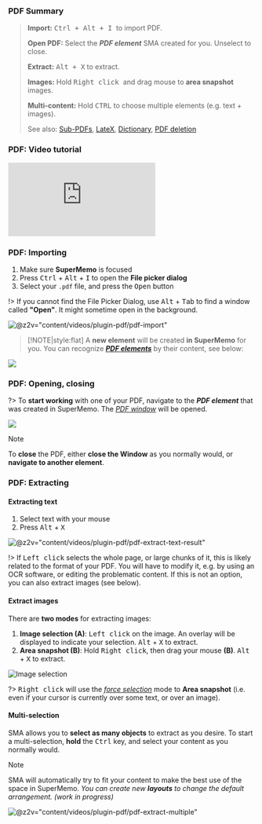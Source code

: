 ### PDF Summary

> **Import:** <kbd> Ctrl + Alt + I </kbd> to import PDF.
>
> **Open PDF:** Select the <dfn aria-label="Element in SuperMemo which contains the data of an imported PDF.">**PDF element**</dfn> SMA created for you. Unselect to close.
>
> **Extract:** <kbd> Alt + X</kbd> to extract.
>
> **Images:** Hold <kbd> Right click </kbd> and drag mouse to **area snapshot** images. 
>
> **Multi-content:** Hold <kbd>CTRL</kbd> to choose multiple elements (e.g. text + images).
>
> See also: [Sub-PDFs](#pdf-sub-pdf), [LateX](plugin-latex.md), [Dictionary](plugin-Dictionary.md), [PDF deletion](#pdf-Deletion)

### PDF: Video tutorial

<div class="youtube-container">
  <iframe src="https://www.youtube.com/embed/bZ-F7v_wWg8?start=622" class="youtube-video" frameborder="0" allowfullscreen></iframe>
</div>

### PDF: Importing

1. Make sure **SuperMemo** is focused
2. Press <kbd>Ctrl</kbd> + <kbd>Alt</kbd> + <kbd>I</kbd> to open the **File picker dialog**
3. Select your `.pdf` file, and press the <kbd>Open</kbd> button

!> If you cannot find the File Picker Dialog, use <kbd>Alt</kbd> + <kbd>Tab</kbd> to find a window called **"Open"**. It might sometime open in the background.

![](content/images/plugin-pdf/pdf-import-pdf.png '@z2v="content/videos/plugin-pdf/pdf-import"')

> [!NOTE|style:flat]
> A **new element** will be created **in SuperMemo** for you. You can recognize <dfn aria-label="Element in SuperMemo which contains the data of an imported PDF.">[**PDF elements**](#glossary)</dfn> by their content, see below:

![](content/images/plugin-pdf/pdf-element.png)

### PDF: Opening, closing

?> To **start working** with one of your PDF, navigate to the <dfn aria-label="Element in SuperMemo which contains the data of an imported PDF.">**PDF element**</dfn> that was created in SuperMemo. The <dfn aria-label="The window that displays the actual PDF, and where extracts can be created.">[PDF window](#glossary)</dfn> will be opened.

![](content/images/plugin-pdf/pdf-window.png)

> [!NOTE]
> To **close** the PDF, either **close the Window** as you normally would, or **navigate to another element**.

### PDF: Extracting

#### Extracting text

1. Select text with your mouse
2. Press <kbd>Alt</kbd> + <kbd>X</kbd>

![](content/images/plugin-pdf/pdf-extract-text.png '@z2v="content/videos/plugin-pdf/pdf-extract-text-result"') 

!> If <kbd>Left click</kbd> selects the whole page, or large chunks of it, this is likely related to the format of your PDF. You will have to modify it, e.g. by using an OCR software, or editing the problematic content. If this is not an option, you can also extract images (see below).

#### Extract images

There are **two modes** for extracting images:

1. **Image selection (A)**: <kbd>Left click</kbd> on the image. An overlay will be displayed to indicate your selection. <kbd>Alt</kbd> + <kbd>X</kbd> to extract.
2. **Area snapshot (B)**: Hold <kbd>Right click</kbd>, then drag your mouse **(B)**. <kbd>Alt</kbd> + <kbd>X</kbd> to extract.

![Image selection](content/images/plugin-pdf/pdf-image-selections.png  '@z2v="content/videos/plugin-pdf/pdf-extract-image-click-and-drag"')

?> <kbd>Right click</kbd> will use the <dfn aria-label="Selection mode that ignores text or image under the cursor. Hold Right click and drag to use.">[force selection](#pdf-force-selection)</dfn> mode to **Area snapshot** (i.e. even if your cursor is currently over some text, or over an image).

#### Multi-selection

SMA allows you to **select as many objects** to extract as you desire. To start a multi-selection, **hold** the <kbd>Ctrl</kbd> key, and select your content as you normally would.

<!-- TODO -->
> [!NOTE]
> SMA will automatically try to fit your content to make the best use of the space in SuperMemo. *You can create new **layouts** to change the default arrangement. (work in progress)*

![](content/images/plugin-pdf/pdf-extract-multiple-AB.png '@z2v="content/videos/plugin-pdf/pdf-extract-multiple"')